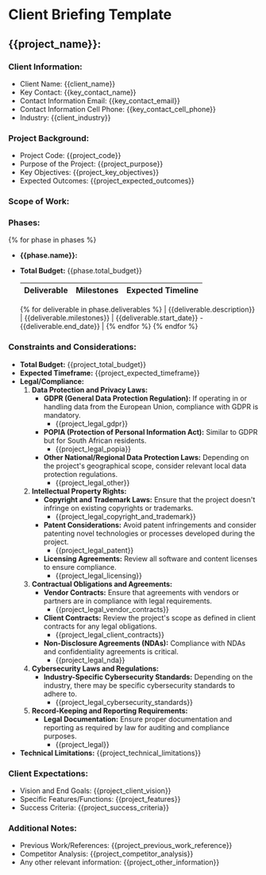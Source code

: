 # Client Briefing Template

## {{project_name}}:

### Client Information:
- Client Name: {{client_name}}
- Key Contact: {{key_contact_name}}
- Contact Information Email: {{key_contact_email}}
- Contact Information Cell Phone: {{key_contact_cell_phone}}
- Industry: {{client_industry}}

### Project Background:
- Project Code: {{project_code}}
- Purpose of the Project: {{project_purpose}}
- Key Objectives: {{project_key_objectives}}
- Expected Outcomes: {{project_expected_outcomes}}

### Scope of Work:


### Phases:
{% for phase in phases %}
- **{{phase.name}}:**
- **Total Budget:** {{phase.total_budget}}

    | Deliverable                  | Milestones                 | Expected Timeline          |
    |------------------------------|----------------------------|----------------------------|
    {% for deliverable in phase.deliverables %}
    | {{deliverable.description}}  | {{deliverable.milestones}} | {{deliverable.start_date}} - {{deliverable.end_date}}  |
    {% endfor %}
{% endfor %}

### Constraints and Considerations:
- **Total Budget:** {{project_total_budget}}
- **Expected Timeframe:** {{project_expected_timeframe}}
- **Legal/Compliance:**
    1. **Data Protection and Privacy Laws:**
        - **GDPR (General Data Protection Regulation):** If operating in or handling data from the European Union, compliance with GDPR is mandatory.
            * {{project_legal_gdpr}}
        - **POPIA (Protection of Personal Information Act):** Similar to GDPR but for South African residents.
            * {{project_legal_popia}}
        - **Other National/Regional Data Protection Laws:** Depending on the project's geographical scope, consider relevant local data protection regulations.
            * {{project_legal_other}}
    1. **Intellectual Property Rights:**
        - **Copyright and Trademark Laws:** Ensure that the project doesn't infringe on existing copyrights or trademarks.
            * {{project_legal_copyright_and_trademark}}
        - **Patent Considerations:** Avoid patent infringements and consider patenting novel technologies or processes developed during the project.
            * {{project_legal_patent}}
        - **Licensing Agreements:** Review all software and content licenses to ensure compliance.
            * {{project_legal_licensing}}
    1. **Contractual Obligations and Agreements:**
        - **Vendor Contracts:** Ensure that agreements with vendors or partners are in compliance with legal requirements.
            * {{project_legal_vendor_contracts}}
        - **Client Contracts:** Review the project's scope as defined in client contracts for any legal obligations.
            * {{project_legal_client_contracts}}
        - **Non-Disclosure Agreements (NDAs):** Compliance with NDAs and confidentiality agreements is critical.
            * {{project_legal_nda}}
    1. **Cybersecurity Laws and Regulations:**
        - **Industry-Specific Cybersecurity Standards:** Depending on the industry, there may be specific cybersecurity standards to adhere to.
            *  {{project_legal_cybersecurity_standards}}
    1. **Record-Keeping and Reporting Requirements:**
        - **Legal Documentation:** Ensure proper documentation and reporting as required by law for auditing and compliance purposes.
            *  {{project_legal}}
- **Technical Limitations:** {{project_technical_limitations}}

### Client Expectations:
- Vision and End Goals: {{project_client_vision}}
- Specific Features/Functions: {{project_features}}
- Success Criteria: {{project_success_criteria}}

### Additional Notes:
- Previous Work/References: {{project_previous_work_reference}}
- Competitor Analysis: {{project_competitor_analysis}}
- Any other relevant information: {{project_other_information}}